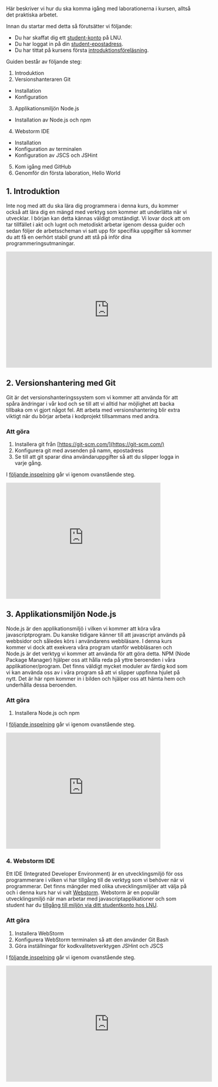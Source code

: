 Här beskriver vi hur du ska komma igång med laborationerna i kursen, alltså det praktiska arbetet. 

Innan du startar med detta så förutsätter vi följande:
* Du har skaffat dig ett [student-konto](https://accountcheckout.lnu.se/SelectLanguage.aspx) på LNU.
* Du har loggat in på din [student-epostadress](http://lnu.se/student/vi-hjalper-dig/it-och-support/e-post).
* Du har tittat på kursens första [introduktionsföreläsning](https://coursepress.lnu.se/kurs/grundlaggande-programmering/introduktion/).  

Guiden består av följande steg:

1. Introduktion
2. Versionshanteraren Git
 * Installation
 * Konfiguration
3. Applikationsmiljön Node.js
 * Installation av Node.js och npm
4. Webstorm IDE
 * Installation
 * Konfiguration av terminalen
 * Konfiguration av JSCS och JSHint 
5. Kom igång med GitHub
6. Genomför din första laboration, Hello World

## 1. Introduktion
Inte nog med att du ska lära dig programmera i denna kurs, du kommer också att lära dig en mängd med verktyg som kommer att underlätta när vi utvecklar. I början kan detta kännas väldigt omständigt. Vi lovar dock att om tar tillfället i akt och lugnt och metodiskt arbetar igenom dessa guider och sedan följer de arbetsscheman vi satt upp för specifika uppgifter så kommer du att få en oerhört stabil grund att stå på inför dina programmeringsutmaningar. 

<iframe width="560" height="315" src="https://www.youtube.com/embed/RyKpl19Ezis?rel=0&amp;showinfo=0" frameborder="0" allowfullscreen></iframe>

## 2. Versionshantering med Git
Git är det versionshanteringssystem som vi kommer att använda för att spåra ändringar i vår kod och se till att vi alltid har möjlighet att backa tillbaka om vi gjort något fel. Att arbeta med versionshantering blir extra viktigt när du börjar arbeta i kodprojekt tillsammans med andra.

### Att göra
1. Installera git från [https://git-scm.com/](https://git-scm.com/)
2. Konfigurera git med avsenden på namn, epostadress
3. Se till att git sparar dina användaruppgifter så att du slipper logga in varje gång.

I [följande inspelning](https://youtu.be/iZYUfBR-DZM) går vi igenom ovanstående steg.
<iframe width="420" height="315" src="https://www.youtube.com/embed/iZYUfBR-DZM?rel=0&amp;showinfo=0" frameborder="0" allowfullscreen></iframe>

## 3. Applikationsmiljön Node.js
Node.js är den applikationsmiljö i vilken vi kommer att köra våra javascriptprogram. Du kanske tidigare känner till att javascript används på webbsidor och således körs i användarens webbläsare. I denna kurs kommer vi dock att exekvera våra program utanför webbläsaren och Node.js är det verktyg vi kommer att använda för att göra detta.
NPM (Node Package Manager) hjälper oss att hålla reda på yttre beroenden i våra applikationer/program. Det finns väldigt mycket moduler av färdig kod som vi kan använda oss av i våra program så att vi slipper uppfinna hjulet på nytt. Det är här npm kommer in i bilden och hjälper oss att hämta hem och underhålla dessa beroenden. 

### Att göra
1. Installera Node.js och npm

I [följande inspelning](https://youtu.be/lG-T8Ar6mDI) går vi igenom ovanstående steg.
<iframe width="420" height="315" src="https://www.youtube.com/embed/lG-T8Ar6mDI?rel=0&amp;showinfo=0" frameborder="0" allowfullscreen></iframe>

### 4. Webstorm IDE
Ett IDE (Integrated Developer Environment) är en utvecklingsmiljö för oss programmerare i vilken vi har tillgång till de verktyg som vi behöver när vi programmerar. Det finns mängder med olika utvecklingsmiljöer att välja på och i denna kurs har vi valt [Webstorm](https://www.jetbrains.com/webstorm/). Webstorm är en populär utvecklingsmiljö när man arbetar med javascriptapplikationer och som student har du [tillgång till miljön via ditt studentkonto hos LNU](https://www.jetbrains.com/webstorm/student).

### Att göra
1. Installera WebStorm
2. Konfigurera WebStorm terminalen så att den använder Git Bash
3. Göra inställningar för kodkvalitetsverktygen JSHint och JSCS

I [följande inspelning](https://youtu.be/WCzfV8LB6a0) går vi igenom ovanstående steg.
<iframe width="560" height="315" src="https://www.youtube.com/embed/WCzfV8LB6a0?rel=0&amp;showinfo=0" frameborder="0" allowfullscreen></iframe>
